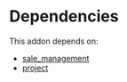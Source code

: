 # Dependencies

This addon depends on:

- [sale_management](https://github.com/bringout/oca-ocb-sale/tree/de00eb97dbc73b96112477e8671cd8ab774267d5/odoo-bringout-oca-ocb-sale_management)
- [project](https://github.com/bringout/oca-ocb-project/tree/809651b278c629c9ab475d69f9fc93c05c3389da/odoo-bringout-oca-ocb-project)
